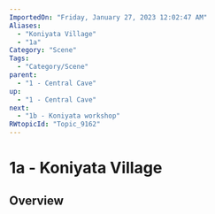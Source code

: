 ```yaml
---
ImportedOn: "Friday, January 27, 2023 12:02:47 AM"
Aliases:
  - "Koniyata Village"
  - "1a"
Category: "Scene"
Tags:
  - "Category/Scene"
parent:
  - "1 - Central Cave"
up:
  - "1 - Central Cave"
next:
  - "1b - Koniyata workshop"
RWtopicId: "Topic_9162"
---
```

# 1a - Koniyata Village
## Overview
